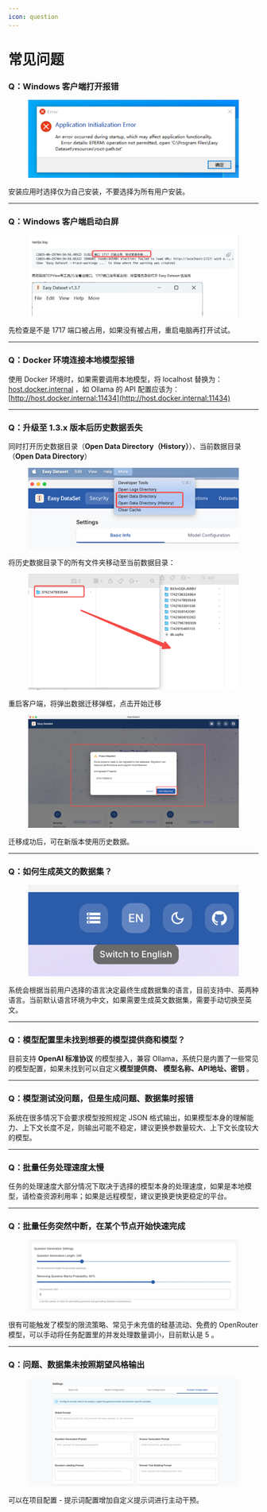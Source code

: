 ```yaml
---
icon: question
---
```


# 常见问题

### Q：Windows 客户端打开报错

<figure><img src="../.gitbook/assets/image.png" alt=""><figcaption></figcaption></figure>

安装应用时选择仅为自己安装，不要选择为所有用户安装。

***

### Q：Windows 客户端启动白屏

<figure><img src="../.gitbook/assets/image (1).png" alt=""><figcaption></figcaption></figure>

先检查是不是 1717 端口被占用，如果没有被占用，重启电脑再打开试试。

***

### Q：Docker 环境连接本地模型报错

使用 Docker 环境时，如果需要调用本地模型，将 localhost 替换为：[host.docker.internal](http://host.docker.internal:11434) ，如 Ollama 的 API 配置应该为：[http://host.docker.internal:11434](http://host.docker.internal:11434)

***

### Q：升级至 1.3.x 版本后历史数据丢失

同时打开历史数据目录（**Open Data Directory（History）**）、当前数据目录（**Open Data Directory**）

<figure><img src="../.gitbook/assets/image (49).png" alt=""><figcaption></figcaption></figure>

将历史数据目录下的所有文件夹移动至当前数据目录：

<figure><img src="../.gitbook/assets/image (50).png" alt=""><figcaption></figcaption></figure>

重启客户端，将弹出数据迁移弹框，点击开始迁移

<figure><img src="../.gitbook/assets/image (51).png" alt=""><figcaption></figcaption></figure>

迁移成功后，可在新版本使用历史数据。

***

### Q：如何生成英文的数据集？

<figure><img src="../.gitbook/assets/image (46).png" alt=""><figcaption></figcaption></figure>

系统会根据当前用户选择的语言决定最终生成数据集的语言，目前支持中、英两种语言。当前默认语言环境为中文，如果需要生成英文数据集，需要手动切换至英文。

***

### Q：模型配置里未找到想要的模型提供商和模型？

目前支持 **OpenAI 标准协议** 的模型接入，兼容 Ollama，系统只是内置了一些常见的模型配置，如果未找到可以自定义**模型提供商、** **模型名称、API地址、密钥** 。

***

### Q：模型测试没问题，但是生成问题、数据集时报错

系统在很多情况下会要求模型按照规定 JSON 格式输出，如果模型本身的理解能力、上下文长度不足，则输出可能不稳定，建议更换参数量较大、上下文长度较大的模型。

***

### Q：批量任务处理速度太慢

任务的处理速度大部分情况下取决于选择的模型本身的处理速度，如果是本地模型，请检查资源利用率；如果是远程模型，建议更换更快更稳定的平台。

***

### Q：批量任务突然中断，在某个节点开始快速完成

<figure><img src="../.gitbook/assets/image (47).png" alt=""><figcaption></figcaption></figure>

很有可能触发了模型的限流策略、常见于未充值的硅基流动、免费的 OpenRouter 模型，可以手动将任务配置里的并发处理数量调小，目前默认是 5 。

***

### Q：问题、数据集未按照期望风格输出

<figure><img src="../.gitbook/assets/image (48).png" alt=""><figcaption></figcaption></figure>

可以在项目配置 - 提示词配置增加自定义提示词进行主动干预。
